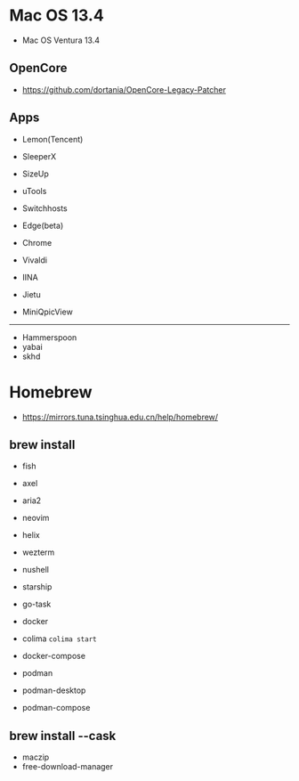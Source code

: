 # Mac OS 13.4

- Mac OS Ventura 13.4

## OpenCore

- https://github.com/dortania/OpenCore-Legacy-Patcher

## Apps

- Lemon(Tencent)
- SleeperX
- SizeUp
- uTools

- Switchhosts

- Edge(beta)
- Chrome

- Vivaldi

- IINA
- Jietu
- MiniQpicView

----

- Hammerspoon
- yabai
- skhd

# Homebrew

- https://mirrors.tuna.tsinghua.edu.cn/help/homebrew/

## brew install

- fish
- axel
- aria2
- neovim
- helix

- wezterm
- nushell
- starship

- go-task

- docker
- colima ```colima start```
- docker-compose
- podman
- podman-desktop
- podman-compose



## brew install --cask

- maczip
- free-download-manager
